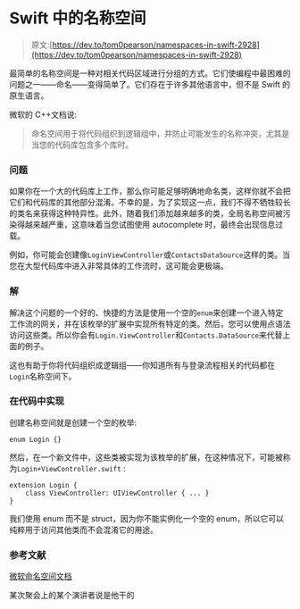 # Swift 中的名称空间

> 原文:[https://dev.to/tom0pearson/namespaces-in-swift-2928](https://dev.to/tom0pearson/namespaces-in-swift-2928)

最简单的名称空间是一种对相关代码区域进行分组的方式。它们使编程中最困难的问题之一——命名——变得简单了。它们存在于许多其他语言中，但不是 Swift 的原生语言。

微软的 C++文档说:

> 命名空间用于将代码组织到逻辑组中，并防止可能发生的名称冲突，尤其是当您的代码库包含多个库时。

### [](#the-problem)问题

如果你在一个大的代码库上工作，那么你可能足够明确地命名类，这样你就不会把它们和代码库的其他部分混淆。不幸的是，为了实现这一点，我们不得不牺牲较长的类名来获得这种特异性。此外，随着我们添加越来越多的类，全局名称空间被污染得越来越严重，这意味着当您试图使用 autocomplete 时，最终会出现信息过载。

例如，你可能会创建像`LoginViewController`或`ContactsDataSource`这样的类。当您在大型代码库中进入非常具体的工作流时，这可能会更极端。

### [](#%C2%A0the-solution)解

解决这个问题的一个好的、快捷的方法是使用一个空的`enum`来创建一个进入特定工作流的网关，并在该枚举的扩展中实现所有特定的类。然后，您可以使用点语法访问这些类。所以你会有`Login.ViewController`和`Contacts.DataSource`来代替上面的例子。

这也有助于你将代码组织成逻辑组——你知道所有与登录流程相关的代码都在`Login`名称空间下。

### [](#implementation-in-code)在代码中实现

创建名称空间就是创建一个空的枚举:

```
enum Login {} 
```

然后，在一个新文件中，这些类被实现为该枚举的扩展，在这种情况下，可能被称为`Login+ViewController.swift` :

```
extension Login {
    class ViewController: UIViewController { ... }
} 
```

我们使用 enum 而不是 struct，因为你不能实例化一个空的 enum，所以它可以纯粹用于访问其他类而不会混淆它的用途。

### [](#references)参考文献

[微软命名空间文档](https://docs.microsoft.com/en-us/cpp/cpp/namespaces-cpp?view=vs-2019)

某次聚会上的某个演讲者说是他干的
